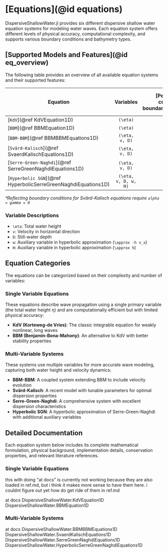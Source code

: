 # [Equations](@id equations)

DispersiveShallowWater.jl provides six different dispersive shallow water equation systems for modeling water waves. Each equation system offers different levels of physical accuracy, computational complexity, and supports various boundary conditions and bathymetry types.

## [Supported Models and Features](@id eq_overview)

The following table provides an overview of all available equation systems and their supported features:

| Equation | Variables | [Periodic boundary conditions](@ref boundary_condition_periodic) | [Reflecting boundary conditions](@ref boundary_condition_reflecting) | [Flat Bathymetry](@ref bathymetry_flat) | [Mild-slope Bathymetry](@ref bathymetry_mild_slope) | [Variable Bathymetry](@ref bathymetry_variable) | Relaxation | Source Terms |
|----------|:---------:|:-----------:|:-------------:|:----:|:-----------:|:--------:|:----------:|:-------:|
| [`KdV`](@ref KdVEquation1D) | ``(\eta)`` | ✅ | ❌ | ✅ | ❌ | ❌ | ✅ | ✅ |
| [`BBM`](@ref BBMEquation1D) | ``(\eta)`` | ✅ | ❌ | ✅ | ❌ | ❌ | ✅ | ✅ |
| [`BBM-BBM`](@ref BBMBBMEquations1D) | ``(\eta, v, D)`` | ✅ | ✅ | ✅ | ❌ | ✅ | ✅ | ✅ |
| [`Svärd-Kalisch`](@ref SvaerdKalischEquations1D) | ``(\eta, v, D)`` | ✅ | ✅ᵃ | ❌ | ❌ | ✅ | ✅ | ✅ |
| [`Serre-Green-Naghdi`](@ref SerreGreenNaghdiEquations1D) | ``(\eta, v, D)`` | ✅ | ✅ | ✅ | ✅ | ✅ | ✅ | ✅ |
| [`Hyperbolic SGN`](@ref HyperbolicSerreGreenNaghdiEquations1D) |``(\eta, v, D, w, H)`` | ✅ | ✅ | ✅ | ✅ | ❌ | ✅ | ✅ |

*ᵃReflecting boundary conditions for Svärd-Kalisch equations require `alpha = gamma = 0`*

### Variable Descriptions

- ``\eta``: Total water height
- ``v``: Velocity in horizontal direction  
- ``D``: Still-water depth
- ``w``: Auxiliary variable in hyperbolic approximation (``\approx -h v_x``)
- ``H``: Auxiliary variable in hyperbolic approximation (``\approx h``)

## Equation Categories

The equations can be categorized based on their complexity and number of variables:

### Single Variable Equations
These equations describe wave propagation using a single primary variable (the total water height η) and are computationally efficient but with limited physical accuracy:

- **KdV (Korteweg-de Vries)**: The classic integrable equation for weakly nonlinear, long waves
- **BBM (Benjamin-Bona-Mahony)**: An alternative to KdV with better stability properties

### Multi-Variable Systems
These systems use multiple variables for more accurate wave modeling, capturing both water height and velocity dynamics:

- **BBM-BBM**: A coupled system extending BBM to include velocity evolution
- **Svärd-Kalisch**: A recent model with tunable parameters for optimal dispersion properties
- **Serre-Green-Naghdi**: A comprehensive system with excellent dispersion characteristics
- **Hyperbolic SGN**: A hyperbolic approximation of Serre-Green-Naghdi with additional auxiliary variables

## Detailed Documentation

Each equation system below includes its complete mathematical formulation, physical background, implementation details, conservation properties, and relevant literature references.

### Single Variable Equations

this with doing "at docs" is currently not working because they are also loaded in ref.md, but i think it makes more sense to have them here. i couldnt figure out yet how do get ride of them in ref.md

at docs
DispersiveShallowWater.KdVEquation1D
DispersiveShallowWater.BBMEquation1D


### Multi-Variable Systems

at docs
DispersiveShallowWater.BBMBBMEquations1D
DispersiveShallowWater.SvaerdKalischEquations1D
DispersiveShallowWater.SerreGreenNaghdiEquations1D
DispersiveShallowWater.HyperbolicSerreGreenNaghdiEquations1D

